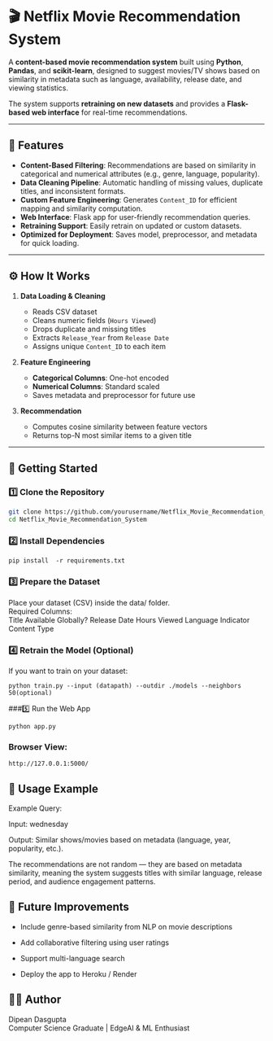# 🎬 Netflix Movie Recommendation System

A **content-based movie recommendation system** built using **Python**, **Pandas**, and **scikit-learn**, designed to suggest movies/TV shows based on similarity in metadata such as language, availability, release date, and viewing statistics.  

The system supports **retraining on new datasets** and provides a **Flask-based web interface** for real-time recommendations.

---

## 📌 Features

- **Content-Based Filtering**: Recommendations are based on similarity in categorical and numerical attributes (e.g., genre, language, popularity).
- **Data Cleaning Pipeline**: Automatic handling of missing values, duplicate titles, and inconsistent formats.
- **Custom Feature Engineering**: Generates `Content_ID` for efficient mapping and similarity computation.
- **Web Interface**: Flask app for user-friendly recommendation queries.
- **Retraining Support**: Easily retrain on updated or custom datasets.
- **Optimized for Deployment**: Saves model, preprocessor, and metadata for quick loading.

---

## ⚙️ How It Works

1. **Data Loading & Cleaning**  
   - Reads CSV dataset  
   - Cleans numeric fields (`Hours Viewed`)  
   - Drops duplicate and missing titles  
   - Extracts `Release_Year` from `Release Date`  
   - Assigns unique `Content_ID` to each item  

2. **Feature Engineering**  
   - **Categorical Columns**: One-hot encoded  
   - **Numerical Columns**: Standard scaled  
   - Saves metadata and preprocessor for future use  

3. **Recommendation**  
   - Computes cosine similarity between feature vectors  
   - Returns top-N most similar items to a given title  

---

## 🚀 Getting Started

### 1️⃣ Clone the Repository
```bash
git clone https://github.com/yourusername/Netflix_Movie_Recommendation_System.git
cd Netflix_Movie_Recommendation_System
```
### 2️⃣ Install Dependencies
```
pip install  -r requirements.txt

```
### 3️⃣ Prepare the Dataset
Place your dataset (CSV) inside the data/ folder.<br>
Required Columns:<br>
Title Available Globally? Release Date  Hours Viewed  Language Indicator  Content Type

### 4️⃣ Retrain the Model (Optional)  
If you want to train on your dataset:<br>
```
python train.py --input (datapath) --outdir ./models --neighbors 50(optional)

```
###5️⃣ Run the Web App
```
python app.py

```
### Browser View:
```
http://127.0.0.1:5000/

```
## 🎯 Usage Example

Example Query:<br>

Input: wednesday<br>

Output: Similar shows/movies based on metadata (language, year, popularity, etc.).<br>

The recommendations are not random — they are based on metadata similarity, meaning the system suggests titles with similar language, release period, and audience engagement patterns.

## 🔮 Future Improvements

- Include genre-based similarity from NLP on movie descriptions

- Add collaborative filtering using user ratings

- Support multi-language search

- Deploy the app to Heroku / Render

## 👨‍💻 Author

Dipean Dasgupta<br>
Computer Science Graduate | EdgeAI & ML Enthusiast
